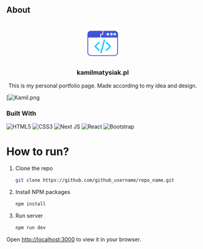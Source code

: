 ## About

<br />
<div align="center">
  <a href="https://github.com/g4n3sha5/kamilmatysiak.pl">
    <img src="public/images/logo.png" alt="Logo" width="80" height="80">
  </a>

<h3 align="center">kamilmatysiak.pl</h3>

  <p align="center">
    This is my personal portfolio page. Made according to my idea and design.

  </p>

</div>

[![Kamil.png](https://postimg.cc/WqNSCVzq)

### Built With

![HTML5](https://img.shields.io/badge/html5-%23E34F26.svg?style=for-the-badge&logo=html5&logoColor=white)
![CSS3](https://img.shields.io/badge/css3-%231572B6.svg?style=for-the-badge&logo=css3&logoColor=white)
![Next JS](https://img.shields.io/badge/Next-black?style=for-the-badge&logo=next.js&logoColor=white)
![React](https://img.shields.io/badge/react-%2320232a.svg?style=for-the-badge&logo=react&logoColor=%2361DAFB)
![Bootstrap](https://img.shields.io/badge/bootstrap-%238511FA.svg?style=for-the-badge&logo=bootstrap&logoColor=white)

# How to run?

1. Clone the repo
   ```sh
   git clone https://github.com/github_username/repo_name.git
   ```
2. Install NPM packages
   ```sh
   npm install
   ```
3. Run server
   ```sh
   npm run dev
   ```

Open [http://localhost:3000](http://localhost:3000) to view it in your browser.
